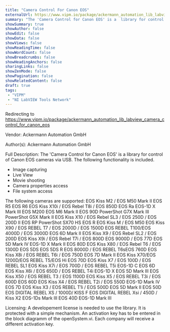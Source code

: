 ```yaml
---
title: "Camera Control For Canon EOS"
externalUrl: https://www.vipm.io/package/ackermann_automation_lib_labview_camera_control_for_canon_eos
summary: "The 'Camera Control for Canon EOS' is a  library for control of Canon EOS cameras via USB."
showSummary: true
showAuthor: false
showEdit: false
showData: false
showViews: false
showReadingTime: false
showWordCount: false
showBreadcrumbs: false
showHeadingAnchors: false
sharingLinks: false
showZenMode: false
showPagination: false
showRelatedContent: false
draft: true
tags:
 - "VIPM"
 - "NI LabVIEW Tools Network"
---
```


Redirecting to https://www.vipm.io/package/ackermann_automation_lib_labview_camera_control_for_canon_eos

Vendor: Ackermann Automation GmbH

Author(s): Ackermann Automation GmbH
 
Full Description:
The 'Camera Control for Canon EOS' is a  library for control of Canon EOS cameras via USB. The following functionality is included.
- Image capturing 
- Live View 
- Movie shooting 
- Camera properties access 
- File system access

The following cameras are supported:
EOS Kiss M2 / EOS M50 Mark II
EOS R5
EOS R6
EOS Kiss X10i / EOS Rebel T8i / EOS 850D
EOS Ra
EOS-1D X Mark III
EOS M200
EOS M6 Mark II
EOS 90D
PowerShot G7X Mark III
PowerShot G5X Mark II
EOS Kiss X10 / EOS Rebel SL3 / EOS 250D / EOS 200D II
EOS RP
PowerShot SX70 HS
EOS R
EOS Kiss M / EOS M50
EOS Kiss X90 / EOS REBEL T7 / EOS 2000D / EOS 1500D
EOS REBEL T100/EOS 4000D / EOS 3000D
EOS 6D Mark II
EOS Kiss X9 / EOS Rebel SL2 / EOS 200D
EOS Kiss X9i / EOS Rebel T7i / EOS 800D
EOS 9000D / EOS 77D
EOS 5D Mark IV
EOS-1D X Mark II
EOS 80D
EOS Kiss X80 / EOS Rebel T6 / EOS 1300D
EOS 5DS
EOS 5DS R
EOS 8000D / EOS REBEL T6sEOS 760D
EOS Kiss X8i / EOS REBEL T6i / EOS 750D
EOS 7D Mark II
EOS Kiss X70/EOS 1200D/EOS REBEL T5/EOS Hi
EOS 70D
EOS Kiss X7 / EOS 100D / EOS REBEL SL1
EOS Kiss X7i / EOS 700D / EOS REBEL T5i
EOS-1D C
EOS 6D
EOS Kiss X6i / EOS 650D / EOS REBEL T4i
EOS-1D X
EOS 5D Mark III
EOS Kiss X50 / EOS REBEL T3 / EOS 1100D
EOS Kiss X5 / EOS REBEL T3i / EOS 600D
EOS 60D
EOS Kiss X4 / EOS REBEL T2i / EOS 550D
EOS-1D Mark IV
EOS 7D
EOS Kiss X3 / EOS REBEL T1i / EOS 500D
EOS 5D Mark II
EOS 50D
EOS DIGITAL REBEL XS / 1000D/ KISS F
EOS DIGITAL REBEL Xsi / 450D / Kiss X2
EOS-1Ds Mark III
EOS 40D
EOS-1D Mark III

Licensing:
A developement license is needed to use the library. It is protected with a simple mechanism. An activation key has to be entered in the block diagramm of the openSystem.vi. Each company will receive a different activation key.